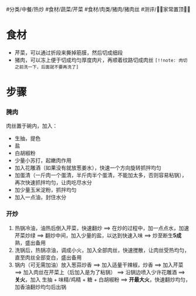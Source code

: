 #分类/中餐/热炒 
#食材/蔬菜/芹菜 #食材/肉类/猪肉/猪肉丝 
#测评/📌📌家常置顶📌📌

# 食材
- 芹菜，可以通过折段来撕掉筋膜，然后切成细段
- 猪肉，可以冻上便于切成均匀厚度肉片，再顺着纹路切成肉丝
  `[!!note: 肉切之前洗一下，后面就不要再洗了]`

# 步骤
### 腌肉
肉丝置于碗内，加入：
- 生抽，提色
- 盐
- 白胡椒粉
- 少量小苏打，起嫩肉作用
- 加入花雕酒（如果没有就放葱姜水），快速一个方向旋转抓拌均匀
- 加蛋清（一斤肉一个蛋清，半斤肉半个蛋清，不能加太多，否则容易粘锅），再次快速抓拌均匀，让肉吃尽水分
- 加少量玉米淀粉，抓拌均匀
- 加入一点油，封住水分
### 开炒
1. 热锅冷油，油热后倒入芹菜，快速翻炒 
   ==> 在炒的过程中，加一点点水，加速芹菜炒绿
   ==> 翻炒中间，加入少量的盐，以达到快速入味
   ==> 炒至断生**5成**熟，盛出备用
2. 洗锅后，热锅凉油，调成小火，加入全部肉丝，快速搅散，让肉丝受热均匀，直至肉丝全部变白，盛出备用
3. 锅内（可无需加油）放入葱蒜炒香
   ==> 加入适量干辣椒，炒香
   ==> 加入芹菜
   ==> 加入肉丝在芹菜上（后加入是为了粘锅）
   ==> 沿锅边喷入少许花雕酒
   ==> **关火**，加入 生抽 + 味精/鸡精 + 糖 + 白胡椒粉
   ==> **开最大火**，快速翻炒均匀，加香油翻炒均匀后出锅